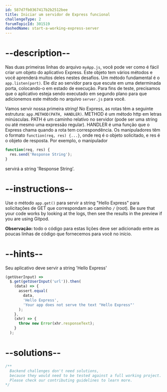 ```yaml
---
id: 587d7fb0367417b2b2512bee
title: Iniciar um servidor de Express funcional
challengeType: 2
forumTopicId: 301519
dashedName: start-a-working-express-server
---
```


# --description--

Nas duas primeiras linhas do arquivo `myApp.js`, você pode ver como é fácil criar um objeto do aplicativo Express. Este objeto tem vários métodos e você aprenderá muitos deles nestes desafios. Um método fundamental é o `app.listen(port)`. Ele diz ao servidor para que escute em uma determinada porta, colocando-o em estado de execução. Para fins de teste, precisamos que o aplicativo esteja sendo executado em segundo plano para que adicionemos este método no arquivo `server.js` para você.

Vamos servir nossa primeira string! No Express, as rotas têm a seguinte estrutura: `app.METHOD(PATH, HANDLER)`. METHOD é um método http em letras minúsculas. PATH é um caminho relativo no servidor (pode ser uma string ou até mesmo uma expressão regular). HANDLER é uma função que o Express chama quando a rota tem correspondência. Os manipuladores têm o formato `function(req, res) {...}`, onde req é o objeto solicitado, e res é o objeto de resposta. Por exemplo, o manipulador

```js
function(req, res) {
  res.send('Response String');
}
```

servirá a string 'Response String'.

# --instructions--

Use o método `app.get()` para servir a string "Hello Express" para solicitações de GET que correspondam ao caminho `/` (root). Be sure that your code works by looking at the logs, then see the results in the preview if you are using Gitpod.

**Observação:** todo o código para estas lições deve ser adicionado entre as poucas linhas de código que fornecemos para você no início.

# --hints--

Seu aplicativo deve servir a string 'Hello Express'

```js
(getUserInput) =>
  $.get(getUserInput('url')).then(
    (data) => {
      assert.equal(
        data,
        'Hello Express',
        'Your app does not serve the text "Hello Express"'
      );
    },
    (xhr) => {
      throw new Error(xhr.responseText);
    }
  );
```

# --solutions--

```js
/**
  Backend challenges don't need solutions, 
  because they would need to be tested against a full working project. 
  Please check our contributing guidelines to learn more.
*/
```
